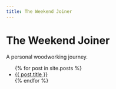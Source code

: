 ```yaml
---
title: The Weekend Joiner
---
```


# The Weekend Joiner

A personal woodworking journey.

<ul>
  {% for post in site.posts %}
    <li>
      <a href="{{ post.url }}">{{ post.title }}</a>
    </li>
  {% endfor %}
</ul>
